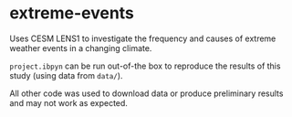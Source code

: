 # extreme-events

Uses CESM LENS1 to investigate the frequency and causes of extreme weather events in a changing climate.

```project.ibpyn``` can be run out-of-the box to reproduce the results of this study (using data from ```data/```).

All other code was used to download data or produce preliminary results and may not work as expected.
